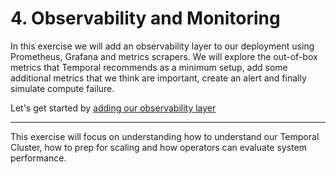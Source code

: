 # 4. Observability and Monitoring

In this exercise we will add an observability layer to our deployment using Prometheus, Grafana and metrics scrapers. We will explore the out-of-box metrics that Temporal recommends as a minimum setup, add some additional metrics that we think are important, create an alert and finally simulate compute failure.

Let's get started by [adding our observability layer](./4.1.Adding-monitoring-tools-Prometheus-and-Grafana.md)



---
This exercise will focus on understanding how to understand our Temporal Cluster, how to prep for scaling and how operators can evaluate system performance.